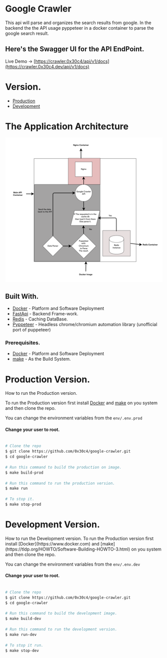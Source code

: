 # Google Crawler
This api will parse and organizes the search results from google. In the backend the the API usage pyppeteer in a docker container to parse the google search result.<br>

## Here's the Swagger UI for the API EndPoint.
Live Demo -> [https://crawler.0x30c4/api/v1/docs](https://crawler.0x30c4.dev/api/v1/docs)

# Version.
* [Production](#prod_ver)
* [Development](#dev_ver) 

# The Application Architecture
<img src="https://raw.githubusercontent.com/0x30c4/google-crawler/main/images/Overview.png">

## Built With.
* [Docker](https://www.docker.com) - Platform and Software Deployment
* [FastApi](https://fastapi.tiangolo.com/) - Backend Frame-work.
* [Redis](https://fastapi.tiangolo.com/) - Caching DataBase.
* [Pyppeteer](https://github.com/pyppeteer/pyppeteer) -  Headless chrome/chromium automation library (unofficial port of puppeteer) 

### Prerequisites. 
* [Docker](https://www.docker.com) - Platform and Software Deployment
* [make](https://tldp.org/HOWTO/Software-Building-HOWTO-3.html) - As the Build System.
	
# Production Version.
<a name="prod_ver">
How to run the Production version.
</a>

To run the Production version first install [Docker](https://www.docker.com) and [make](https://tldp.org/HOWTO/Software-Building-HOWTO-3.html)
on you system and then clone the repo.

You can change the environment variables from the <code>env/.env.prod</code>
#### Change your user to root.

```bash

# Clone the repo
$ git clone https://github.com/0x30c4/google-crawler.git
$ cd google-crawler

# Run this command to build the production on image.
$ make build-prod

# Run this command to run the production version.
$ make run

# To stop it.
$ make stop-prod
```

# Development Version.
<a name="dev_ver">
How to run the Development version.
</a>
To run the Production version first install [Docker](https://www.docker.com) and [make](https://tldp.org/HOWTO/Software-Building-HOWTO-3.html)
on you system and then clone the repo.

You can change the environment variables from the <code>env/.env.dev</code>
#### Change your user to root.

```bash

# Clone the repo
$ git clone https://github.com/0x30c4/google-crawler.git
$ cd google-crawler

# Run this command to build the development image.
$ make build-dev

# Run this command to run the development version.
$ make run-dev

# To stop it run.
$ make stop-dev
```
